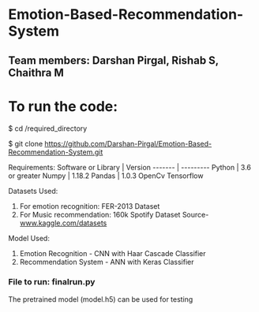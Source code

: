 # Emotion-Based-Recommendation-System
## Team members: Darshan Pirgal, Rishab S, Chaithra M

# To run the code:
$ cd /required_directory

$ git clone https://github.com/Darshan-Pirgal/Emotion-Based-Recommendation-System.git

Requirements:
Software or Library | Version
------- | ---------
Python | 3.6 or greater
Numpy | 1.18.2
Pandas | 1.0.3
OpenCv
Tensorflow

Datasets Used:
1. For emotion recognition: FER-2013 Dataset
2. For Music recommendation: 160k Spotify Dataset
Source-www.kaggle.com/datasets

Model Used:
1. Emotion Recognition - CNN with Haar Cascade Classifier
2. Recommendation System - ANN with Keras Classifier

### File to run: finalrun.py
The pretrained model (model.h5) can be used for testing
